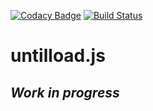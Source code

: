 [![Codacy Badge](https://api.codacy.com/project/badge/Grade/2727fce0e9c54d27b88665ca280bd738)](https://www.codacy.com/app/VladimirHumeniuk/untilload.js?utm_source=github.com&utm_medium=referral&utm_content=VladimirHumeniuk/untilload.js&utm_campaign=badger)
[![Build Status](https://travis-ci.org/VladimirHumeniuk/untilborn.js.svg?branch=master)](https://travis-ci.org/VladimirHumeniuk/untilborn.js)

# untilload.js

## *Work in progress*

